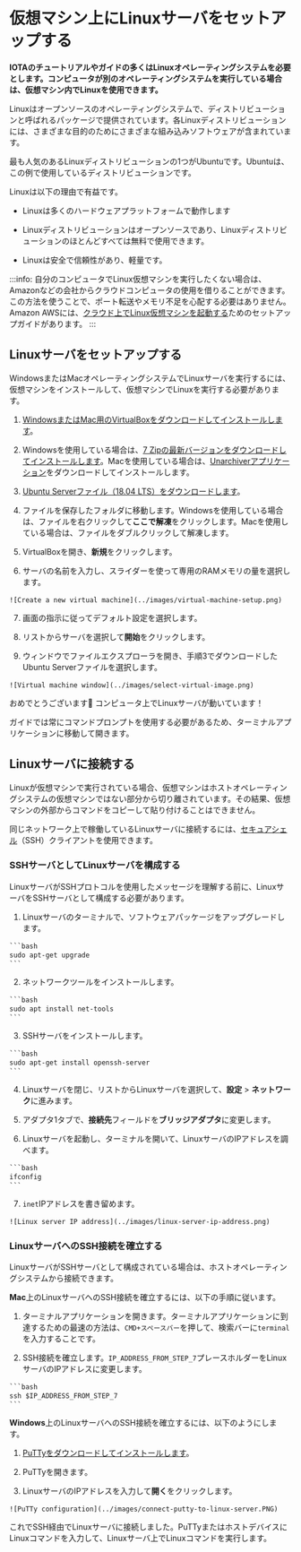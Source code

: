 # 仮想マシン上にLinuxサーバをセットアップする
<!-- # Set up a Linux server on a virtual machine -->

**IOTAのチュートリアルやガイドの多くはLinuxオペレーティングシステムを必要とします。コンピュータが別のオペレーティングシステムを実行している場合は、仮想マシン内でLinuxを使用できます。**
<!-- **Many of the IOTA tutorials and guides require a Linux operating system. If your computer is running a different operating system, you can use Linux inside a virtual machine.** -->

Linuxはオープンソースのオペレーティングシステムで、ディストリビューションと呼ばれるパッケージで提供されています。各Linuxディストリビューションには、さまざまな目的のためにさまざまな組み込みソフトウェアが含まれています。
<!-- Linux is an open-source operating system, which can come in packages called distributions. Each Linux distribution includes different built-in software for different goals. -->

最も人気のあるLinuxディストリビューションの1つがUbuntuです。Ubuntuは、この例で使用しているディストリビューションです。
<!-- One of the most popular Linux distributions is Ubuntu, which is the distribution that we use in our examples. -->

Linuxは以下の理由で有益です。
<!-- Linux is beneficial for the following reasons: -->
* Linuxは多くのハードウェアプラットフォームで動作します
<!-- * Linux runs on many hardware platforms -->
* Linuxディストリビューションはオープンソースであり、Linuxディストリビューションのほとんどすべては無料で使用できます。
<!-- * Linux distributions are open-source and almost all of them are free to use -->
* Linuxは安全で信頼性があり、軽量です。
<!-- * Linux is secure, reliable, and lightweight -->

:::info:
自分のコンピュータでLinux仮想マシンを実行したくない場合は、Amazonなどの会社からクラウドコンピュータの使用を借りることができます。この方法を使うことで、ポート転送やメモリ不足を心配する必要はありません。Amazon AWSには、[クラウド上でLinux仮想マシンを起動する](https://aws.amazon.com/getting-started/tutorials/launch-a-virtual-machine/)ためのセットアップガイドがあります。
:::
<!-- :::info: -->
<!-- If you don't want to run a Linux virtual machine on your own computer, you can rent the use of a cloud computer from a company such as Amazon. By using this approach, you don't need to worry about port forwarding or running out of memory. Amazon AWS has a setup guide for [launching a Linux virtual machine on their cloud](https://aws.amazon.com/getting-started/tutorials/launch-a-virtual-machine/). -->
<!-- ::: -->

## Linuxサーバをセットアップする
<!-- ## Set up a Linux server -->

WindowsまたはMacオペレーティングシステムでLinuxサーバを実行するには、仮想マシンをインストールして、仮想マシンでLinuxを実行する必要があります。
<!-- To run a Linux server on a Windows or Mac operating system, you must install a virtual machine and run Linux on it. -->

1. [WindowsまたはMac用のVirtualBoxをダウンロードしてインストールします](https://www.virtualbox.org/wiki/Downloads)。
  <!-- 1. [Download and install VirtualBox for Windows or Mac](https://www.virtualbox.org/wiki/Downloads) -->

2. Windowsを使用している場合は、[7 Zipの最新バージョンをダウンロードしてインストールします](https://www.7-zip.org/)。Macを使用している場合は、[Unarchiverアプリケーション](https://itunes.apple.com/us/app/the-unarchiver/id425424353)をダウンロードしてインストールします。
  <!-- 2. If you're on a Windows, [download and install the latest version of 7 Zip](https://www.7-zip.org/). If you're on a Mac, download and install the [Unarchiver application](https://itunes.apple.com/us/app/the-unarchiver/id425424353). -->

3. [Ubuntu Serverファイル（18.04 LTS）をダウンロードします](https://www.ubuntu.com/download/server)。
  <!-- 3. [Download the Ubuntu Server file (18.04 LTS)](https://www.ubuntu.com/download/server) -->

4. ファイルを保存したフォルダに移動します。Windowsを使用している場合は、ファイルを右クリックして**ここで解凍**をクリックします。Macを使用している場合は、ファイルをダブルクリックして解凍します。
  <!-- 4. Go to the folder where you saved the file. If you're on a Windows, right-click the file and click **Extract here**. If you're on a Mac, double-click the file to extract it. -->

5. VirtualBoxを開き、**新規**をクリックします。
  <!-- 5. Open VirtualBox, and click **New** -->

6. サーバの名前を入力し、スライダーを使って専用のRAMメモリの量を選択します。
  <!-- 6. Enter a name for your server, and use the slider to select the amount of RAM memory you'd like to dedicate to it -->

    ![Create a new virtual machine](../images/virtual-machine-setup.png)

7. 画面の指示に従ってデフォルト設定を選択します。
  <!-- 7. Follow the on-screen instructions and choose the default settings -->

8. リストからサーバを選択して**開始**をクリックします。
  <!-- 8. Select your server from the list and click **Start** -->

9. ウィンドウでファイルエクスプローラを開き、手順3でダウンロードしたUbuntu Serverファイルを選択します。
  <!-- 9. In the window, open the file explorer and select the Ubuntu Server file that you downloaded in step 3 -->

    ![Virtual machine window](../images/select-virtual-image.png)

おめでとうございます:tada: コンピュータ上でLinuxサーバが動いています！
<!-- Congratulations :tada: You've got a Linux server running on your computer! -->

ガイドでは常にコマンドプロンプトを使用する必要があるため、ターミナルアプリケーションに移動して開きます。
<!-- Our guides always require the use of a command prompt, so navigate to the Terminal application and open it. -->

## Linuxサーバに接続する
<!-- ## Connect to your Linux server -->

Linuxが仮想マシンで実行されている場合、仮想マシンはホストオペレーティングシステムの仮想マシンではない部分から切り離されています。その結果、仮想マシンの外部からコマンドをコピーして貼り付けることはできません。
<!-- When Linux is running in a virtual machine, it's separated from the rest of your host operating system. As a result, you can't copy commands from outside the virtual machine and paste them into it. -->

同じネットワーク上で稼働しているLinuxサーバに接続するには、[セキュアシェル](https://www.ssh.com/ssh/)（SSH）クライアントを使用できます。
<!-- To connect to your Linux server that's running on the same network, you can use a [secure shell](https://www.ssh.com/ssh/) (SSH) client. -->

### SSHサーバとしてLinuxサーバを構成する
<!-- ### Configure your Linux server as an SSH server -->

LinuxサーバがSSHプロトコルを使用したメッセージを理解する前に、LinuxサーバをSSHサーバとして構成する必要があります。
<!-- Before your Linux server can understand messages that use the SSH protocol, you must configure it as an SSH server. -->

1. Linuxサーバのターミナルで、ソフトウェアパッケージをアップグレードします。
  <!-- 1. In the terminal of your Linux server, upgrade your software packages -->

    ```bash
    sudo apt-get upgrade
    ```

2. ネットワークツールをインストールします。
  <!-- 2. Install the network tools -->

    ```bash
    sudo apt install net-tools
    ```

3. SSHサーバをインストールします。
  <!-- 3. Install an SSH server -->

    ```bash
    sudo apt-get install openssh-server
    ```

4. Linuxサーバを閉じ、リストからLinuxサーバを選択して、**設定** > **ネットワーク**に進みます。
  <!-- 4. Close your Linux server, select your server from the list, and go to **Settings** > **Network** -->

5. アダプタ1タブで、**接続先**フィールドを**ブリッジアダプタ**に変更します。
  <!-- 5. In the Adapter 1 tab, change the **Attached to** field to **Bridged Adapter** -->

6. Linuxサーバを起動し、ターミナルを開いて、LinuxサーバのIPアドレスを調べます。
  <!-- 6. Start your Linux server, open the terminal and find out the IP address of your Linux server -->

    ```bash
    ifconfig
    ```

7. `inet`IPアドレスを書き留めます。
  <!-- 7. Make a note of the `inet` IP address -->

    ![Linux server IP address](../images/linux-server-ip-address.png)

### LinuxサーバへのSSH接続を確立する
<!-- ### Establish an SSH connection to your Linux server -->

LinuxサーバがSSHサーバとして構成されている場合は、ホストオペレーティングシステムから接続できます。
<!-- When your Linux server is configured as an SSH server, you can connect to it from your host operating system. -->

**Mac**上のLinuxサーバへのSSH接続を確立するには、以下の手順に従います。
<!-- To establish an SSH connection to your Linux server on a **Mac**, do the following: -->

1. ターミナルアプリケーションを開きます。ターミナルアプリケーションに到達するための最速の方法は、`CMD+スペースバー`を押して、検索バーに`terminal`を入力することです。
  <!-- 1. Open the Terminal application. The fastest way to get there is by pressing `CMD+spacebar` and entering `terminal` in the search bar. -->

2. SSH接続を確立します。`IP_ADDRESS_FROM_STEP_7`プレースホルダーをLinuxサーバのIPアドレスに変更します。
  <!-- 2. Establish an ssh connection. Change the IP_ADDRESS_FROM_STEP_7 placeholder with the IP address of your Linux server. -->

    ```bash
    ssh $IP_ADDRESS_FROM_STEP_7
    ```

**Windows**上のLinuxサーバへのSSH接続を確立するには、以下のようにします。
<!-- To establish an SSH connection to your Linux server on a **Windows**, do the following: -->

1. [PuTTyをダウンロードしてインストールします](https://www.ssh.com/ssh/putty/download#sec-Download-PuTTY-installation-package-for-Windows)。
  <!-- 1. [Download and install PuTTy](https://www.ssh.com/ssh/putty/download#sec-Download-PuTTY-installation-package-for-Windows) -->

2. PuTTyを開きます。
  <!-- 2. Open PuTTy -->

3. LinuxサーバのIPアドレスを入力して**開く**をクリックします。
  <!-- 3. Enter the IP address of your Linux server and click **Open** -->

    ![PuTTy configuration](../images/connect-putty-to-linux-server.PNG)

これでSSH経由でLinuxサーバに接続しました。PuTTyまたはホストデバイスにLinuxコマンドを入力して、Linuxサーバ上でLinuxコマンドを実行します。
<!-- You're now connected to your Linux server over SSH. Enter Linux commands in the PuTTy or host terminal to run them on your Linux server. -->
